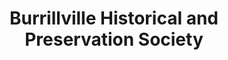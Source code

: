 ---
layout: repo
title: "Burrillville Historical and Preservation Society"
id: 139
permalink: repos/139/
---